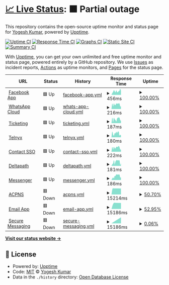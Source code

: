 # [📈 Live Status](https://chashguru.github.io/monitoring): <!--live status--> **🟧 Partial outage**

This repository contains the open-source uptime monitor and status page for [Yogesh Kumar](https://chashguru.github.io/monitoring), powered by [Upptime](https://github.com/upptime/upptime).

[![Uptime CI](https://github.com/chashguru/monitoring/workflows/Uptime%20CI/badge.svg)](https://github.com/chashguru/monitoring/actions?query=workflow%3A%22Uptime+CI%22)
[![Response Time CI](https://github.com/chashguru/monitoring/workflows/Response%20Time%20CI/badge.svg)](https://github.com/chashguru/monitoring/actions?query=workflow%3A%22Response+Time+CI%22)
[![Graphs CI](https://github.com/chashguru/monitoring/workflows/Graphs%20CI/badge.svg)](https://github.com/chashguru/monitoring/actions?query=workflow%3A%22Graphs+CI%22)
[![Static Site CI](https://github.com/chashguru/monitoring/workflows/Static%20Site%20CI/badge.svg)](https://github.com/chashguru/monitoring/actions?query=workflow%3A%22Static+Site+CI%22)
[![Summary CI](https://github.com/chashguru/monitoring/workflows/Summary%20CI/badge.svg)](https://github.com/chashguru/monitoring/actions?query=workflow%3A%22Summary+CI%22)

With [Upptime](https://upptime.js.org), you can get your own unlimited and free uptime monitor and status page, powered entirely by a GitHub repository. We use [Issues](https://github.com/chashguru/monitoring/issues) as incident reports, [Actions](https://github.com/chashguru/monitoring/actions) as uptime monitors, and [Pages](https://chashguru.github.io/monitoring) for the status page.

<!--start: status pages-->
<!-- This summary is generated by Upptime (https://github.com/upptime/upptime) -->
<!-- Do not edit this manually, your changes will be overwritten -->
<!-- prettier-ignore -->
| URL | Status | History | Response Time | Uptime |
| --- | ------ | ------- | ------------- | ------ |
| <img alt="" src="https://icons.duckduckgo.com/ip3/dash11.comm100.io.ico" height="13"> [Facebook App](https://dash11.comm100.io/api/facebookapp/health) | 🟩 Up | [facebook-app.yml](https://github.com/chashguru/monitoring/commits/HEAD/history/facebook-app.yml) | <details><summary><img alt="Response time graph" src="./graphs/facebook-app/response-time-week.png" height="20"> 456ms</summary><br><a href="https://chashguru.github.io/monitoring/history/facebook-app"><img alt="Response time 456" src="https://img.shields.io/endpoint?url=https%3A%2F%2Fraw.githubusercontent.com%2Fchashguru%2Fmonitoring%2FHEAD%2Fapi%2Ffacebook-app%2Fresponse-time.json"></a><br><a href="https://chashguru.github.io/monitoring/history/facebook-app"><img alt="24-hour response time 602" src="https://img.shields.io/endpoint?url=https%3A%2F%2Fraw.githubusercontent.com%2Fchashguru%2Fmonitoring%2FHEAD%2Fapi%2Ffacebook-app%2Fresponse-time-day.json"></a><br><a href="https://chashguru.github.io/monitoring/history/facebook-app"><img alt="7-day response time 456" src="https://img.shields.io/endpoint?url=https%3A%2F%2Fraw.githubusercontent.com%2Fchashguru%2Fmonitoring%2FHEAD%2Fapi%2Ffacebook-app%2Fresponse-time-week.json"></a><br><a href="https://chashguru.github.io/monitoring/history/facebook-app"><img alt="30-day response time 456" src="https://img.shields.io/endpoint?url=https%3A%2F%2Fraw.githubusercontent.com%2Fchashguru%2Fmonitoring%2FHEAD%2Fapi%2Ffacebook-app%2Fresponse-time-month.json"></a><br><a href="https://chashguru.github.io/monitoring/history/facebook-app"><img alt="1-year response time 456" src="https://img.shields.io/endpoint?url=https%3A%2F%2Fraw.githubusercontent.com%2Fchashguru%2Fmonitoring%2FHEAD%2Fapi%2Ffacebook-app%2Fresponse-time-year.json"></a></details> | <details><summary><a href="https://chashguru.github.io/monitoring/history/facebook-app">100.00%</a></summary><a href="https://chashguru.github.io/monitoring/history/facebook-app"><img alt="All-time uptime 100.00%" src="https://img.shields.io/endpoint?url=https%3A%2F%2Fraw.githubusercontent.com%2Fchashguru%2Fmonitoring%2FHEAD%2Fapi%2Ffacebook-app%2Fuptime.json"></a><br><a href="https://chashguru.github.io/monitoring/history/facebook-app"><img alt="24-hour uptime 100.00%" src="https://img.shields.io/endpoint?url=https%3A%2F%2Fraw.githubusercontent.com%2Fchashguru%2Fmonitoring%2FHEAD%2Fapi%2Ffacebook-app%2Fuptime-day.json"></a><br><a href="https://chashguru.github.io/monitoring/history/facebook-app"><img alt="7-day uptime 100.00%" src="https://img.shields.io/endpoint?url=https%3A%2F%2Fraw.githubusercontent.com%2Fchashguru%2Fmonitoring%2FHEAD%2Fapi%2Ffacebook-app%2Fuptime-week.json"></a><br><a href="https://chashguru.github.io/monitoring/history/facebook-app"><img alt="30-day uptime 100.00%" src="https://img.shields.io/endpoint?url=https%3A%2F%2Fraw.githubusercontent.com%2Fchashguru%2Fmonitoring%2FHEAD%2Fapi%2Ffacebook-app%2Fuptime-month.json"></a><br><a href="https://chashguru.github.io/monitoring/history/facebook-app"><img alt="1-year uptime 100.00%" src="https://img.shields.io/endpoint?url=https%3A%2F%2Fraw.githubusercontent.com%2Fchashguru%2Fmonitoring%2FHEAD%2Fapi%2Ffacebook-app%2Fuptime-year.json"></a></details>
| <img alt="" src="https://icons.duckduckgo.com/ip3/dash11.comm100.io.ico" height="13"> [WhatsApp Cloud](https://dash11.comm100.io/api/whatsappcloud/health) | 🟩 Up | [whats-app-cloud.yml](https://github.com/chashguru/monitoring/commits/HEAD/history/whats-app-cloud.yml) | <details><summary><img alt="Response time graph" src="./graphs/whats-app-cloud/response-time-week.png" height="20"> 216ms</summary><br><a href="https://chashguru.github.io/monitoring/history/whats-app-cloud"><img alt="Response time 216" src="https://img.shields.io/endpoint?url=https%3A%2F%2Fraw.githubusercontent.com%2Fchashguru%2Fmonitoring%2FHEAD%2Fapi%2Fwhats-app-cloud%2Fresponse-time.json"></a><br><a href="https://chashguru.github.io/monitoring/history/whats-app-cloud"><img alt="24-hour response time 170" src="https://img.shields.io/endpoint?url=https%3A%2F%2Fraw.githubusercontent.com%2Fchashguru%2Fmonitoring%2FHEAD%2Fapi%2Fwhats-app-cloud%2Fresponse-time-day.json"></a><br><a href="https://chashguru.github.io/monitoring/history/whats-app-cloud"><img alt="7-day response time 216" src="https://img.shields.io/endpoint?url=https%3A%2F%2Fraw.githubusercontent.com%2Fchashguru%2Fmonitoring%2FHEAD%2Fapi%2Fwhats-app-cloud%2Fresponse-time-week.json"></a><br><a href="https://chashguru.github.io/monitoring/history/whats-app-cloud"><img alt="30-day response time 216" src="https://img.shields.io/endpoint?url=https%3A%2F%2Fraw.githubusercontent.com%2Fchashguru%2Fmonitoring%2FHEAD%2Fapi%2Fwhats-app-cloud%2Fresponse-time-month.json"></a><br><a href="https://chashguru.github.io/monitoring/history/whats-app-cloud"><img alt="1-year response time 216" src="https://img.shields.io/endpoint?url=https%3A%2F%2Fraw.githubusercontent.com%2Fchashguru%2Fmonitoring%2FHEAD%2Fapi%2Fwhats-app-cloud%2Fresponse-time-year.json"></a></details> | <details><summary><a href="https://chashguru.github.io/monitoring/history/whats-app-cloud">100.00%</a></summary><a href="https://chashguru.github.io/monitoring/history/whats-app-cloud"><img alt="All-time uptime 100.00%" src="https://img.shields.io/endpoint?url=https%3A%2F%2Fraw.githubusercontent.com%2Fchashguru%2Fmonitoring%2FHEAD%2Fapi%2Fwhats-app-cloud%2Fuptime.json"></a><br><a href="https://chashguru.github.io/monitoring/history/whats-app-cloud"><img alt="24-hour uptime 100.00%" src="https://img.shields.io/endpoint?url=https%3A%2F%2Fraw.githubusercontent.com%2Fchashguru%2Fmonitoring%2FHEAD%2Fapi%2Fwhats-app-cloud%2Fuptime-day.json"></a><br><a href="https://chashguru.github.io/monitoring/history/whats-app-cloud"><img alt="7-day uptime 100.00%" src="https://img.shields.io/endpoint?url=https%3A%2F%2Fraw.githubusercontent.com%2Fchashguru%2Fmonitoring%2FHEAD%2Fapi%2Fwhats-app-cloud%2Fuptime-week.json"></a><br><a href="https://chashguru.github.io/monitoring/history/whats-app-cloud"><img alt="30-day uptime 100.00%" src="https://img.shields.io/endpoint?url=https%3A%2F%2Fraw.githubusercontent.com%2Fchashguru%2Fmonitoring%2FHEAD%2Fapi%2Fwhats-app-cloud%2Fuptime-month.json"></a><br><a href="https://chashguru.github.io/monitoring/history/whats-app-cloud"><img alt="1-year uptime 100.00%" src="https://img.shields.io/endpoint?url=https%3A%2F%2Fraw.githubusercontent.com%2Fchashguru%2Fmonitoring%2FHEAD%2Fapi%2Fwhats-app-cloud%2Fuptime-year.json"></a></details>
| <img alt="" src="https://icons.duckduckgo.com/ip3/dash11.comm100.io.ico" height="13"> [Ticketing](https://dash11.comm100.io/api/ticketing/health) | 🟩 Up | [ticketing.yml](https://github.com/chashguru/monitoring/commits/HEAD/history/ticketing.yml) | <details><summary><img alt="Response time graph" src="./graphs/ticketing/response-time-week.png" height="20"> 187ms</summary><br><a href="https://chashguru.github.io/monitoring/history/ticketing"><img alt="Response time 187" src="https://img.shields.io/endpoint?url=https%3A%2F%2Fraw.githubusercontent.com%2Fchashguru%2Fmonitoring%2FHEAD%2Fapi%2Fticketing%2Fresponse-time.json"></a><br><a href="https://chashguru.github.io/monitoring/history/ticketing"><img alt="24-hour response time 170" src="https://img.shields.io/endpoint?url=https%3A%2F%2Fraw.githubusercontent.com%2Fchashguru%2Fmonitoring%2FHEAD%2Fapi%2Fticketing%2Fresponse-time-day.json"></a><br><a href="https://chashguru.github.io/monitoring/history/ticketing"><img alt="7-day response time 187" src="https://img.shields.io/endpoint?url=https%3A%2F%2Fraw.githubusercontent.com%2Fchashguru%2Fmonitoring%2FHEAD%2Fapi%2Fticketing%2Fresponse-time-week.json"></a><br><a href="https://chashguru.github.io/monitoring/history/ticketing"><img alt="30-day response time 187" src="https://img.shields.io/endpoint?url=https%3A%2F%2Fraw.githubusercontent.com%2Fchashguru%2Fmonitoring%2FHEAD%2Fapi%2Fticketing%2Fresponse-time-month.json"></a><br><a href="https://chashguru.github.io/monitoring/history/ticketing"><img alt="1-year response time 187" src="https://img.shields.io/endpoint?url=https%3A%2F%2Fraw.githubusercontent.com%2Fchashguru%2Fmonitoring%2FHEAD%2Fapi%2Fticketing%2Fresponse-time-year.json"></a></details> | <details><summary><a href="https://chashguru.github.io/monitoring/history/ticketing">100.00%</a></summary><a href="https://chashguru.github.io/monitoring/history/ticketing"><img alt="All-time uptime 100.00%" src="https://img.shields.io/endpoint?url=https%3A%2F%2Fraw.githubusercontent.com%2Fchashguru%2Fmonitoring%2FHEAD%2Fapi%2Fticketing%2Fuptime.json"></a><br><a href="https://chashguru.github.io/monitoring/history/ticketing"><img alt="24-hour uptime 100.00%" src="https://img.shields.io/endpoint?url=https%3A%2F%2Fraw.githubusercontent.com%2Fchashguru%2Fmonitoring%2FHEAD%2Fapi%2Fticketing%2Fuptime-day.json"></a><br><a href="https://chashguru.github.io/monitoring/history/ticketing"><img alt="7-day uptime 100.00%" src="https://img.shields.io/endpoint?url=https%3A%2F%2Fraw.githubusercontent.com%2Fchashguru%2Fmonitoring%2FHEAD%2Fapi%2Fticketing%2Fuptime-week.json"></a><br><a href="https://chashguru.github.io/monitoring/history/ticketing"><img alt="30-day uptime 100.00%" src="https://img.shields.io/endpoint?url=https%3A%2F%2Fraw.githubusercontent.com%2Fchashguru%2Fmonitoring%2FHEAD%2Fapi%2Fticketing%2Fuptime-month.json"></a><br><a href="https://chashguru.github.io/monitoring/history/ticketing"><img alt="1-year uptime 100.00%" src="https://img.shields.io/endpoint?url=https%3A%2F%2Fraw.githubusercontent.com%2Fchashguru%2Fmonitoring%2FHEAD%2Fapi%2Fticketing%2Fuptime-year.json"></a></details>
| <img alt="" src="https://icons.duckduckgo.com/ip3/dash11.comm100.io.ico" height="13"> [Telnyx](https://dash11.comm100.io/api/telnyxsmsadapter/health) | 🟩 Up | [telnyx.yml](https://github.com/chashguru/monitoring/commits/HEAD/history/telnyx.yml) | <details><summary><img alt="Response time graph" src="./graphs/telnyx/response-time-week.png" height="20"> 180ms</summary><br><a href="https://chashguru.github.io/monitoring/history/telnyx"><img alt="Response time 180" src="https://img.shields.io/endpoint?url=https%3A%2F%2Fraw.githubusercontent.com%2Fchashguru%2Fmonitoring%2FHEAD%2Fapi%2Ftelnyx%2Fresponse-time.json"></a><br><a href="https://chashguru.github.io/monitoring/history/telnyx"><img alt="24-hour response time 152" src="https://img.shields.io/endpoint?url=https%3A%2F%2Fraw.githubusercontent.com%2Fchashguru%2Fmonitoring%2FHEAD%2Fapi%2Ftelnyx%2Fresponse-time-day.json"></a><br><a href="https://chashguru.github.io/monitoring/history/telnyx"><img alt="7-day response time 180" src="https://img.shields.io/endpoint?url=https%3A%2F%2Fraw.githubusercontent.com%2Fchashguru%2Fmonitoring%2FHEAD%2Fapi%2Ftelnyx%2Fresponse-time-week.json"></a><br><a href="https://chashguru.github.io/monitoring/history/telnyx"><img alt="30-day response time 180" src="https://img.shields.io/endpoint?url=https%3A%2F%2Fraw.githubusercontent.com%2Fchashguru%2Fmonitoring%2FHEAD%2Fapi%2Ftelnyx%2Fresponse-time-month.json"></a><br><a href="https://chashguru.github.io/monitoring/history/telnyx"><img alt="1-year response time 180" src="https://img.shields.io/endpoint?url=https%3A%2F%2Fraw.githubusercontent.com%2Fchashguru%2Fmonitoring%2FHEAD%2Fapi%2Ftelnyx%2Fresponse-time-year.json"></a></details> | <details><summary><a href="https://chashguru.github.io/monitoring/history/telnyx">100.00%</a></summary><a href="https://chashguru.github.io/monitoring/history/telnyx"><img alt="All-time uptime 100.00%" src="https://img.shields.io/endpoint?url=https%3A%2F%2Fraw.githubusercontent.com%2Fchashguru%2Fmonitoring%2FHEAD%2Fapi%2Ftelnyx%2Fuptime.json"></a><br><a href="https://chashguru.github.io/monitoring/history/telnyx"><img alt="24-hour uptime 100.00%" src="https://img.shields.io/endpoint?url=https%3A%2F%2Fraw.githubusercontent.com%2Fchashguru%2Fmonitoring%2FHEAD%2Fapi%2Ftelnyx%2Fuptime-day.json"></a><br><a href="https://chashguru.github.io/monitoring/history/telnyx"><img alt="7-day uptime 100.00%" src="https://img.shields.io/endpoint?url=https%3A%2F%2Fraw.githubusercontent.com%2Fchashguru%2Fmonitoring%2FHEAD%2Fapi%2Ftelnyx%2Fuptime-week.json"></a><br><a href="https://chashguru.github.io/monitoring/history/telnyx"><img alt="30-day uptime 100.00%" src="https://img.shields.io/endpoint?url=https%3A%2F%2Fraw.githubusercontent.com%2Fchashguru%2Fmonitoring%2FHEAD%2Fapi%2Ftelnyx%2Fuptime-month.json"></a><br><a href="https://chashguru.github.io/monitoring/history/telnyx"><img alt="1-year uptime 100.00%" src="https://img.shields.io/endpoint?url=https%3A%2F%2Fraw.githubusercontent.com%2Fchashguru%2Fmonitoring%2FHEAD%2Fapi%2Ftelnyx%2Fuptime-year.json"></a></details>
| <img alt="" src="https://icons.duckduckgo.com/ip3/dash11.comm100.io.ico" height="13"> [Contact SSO](https://dash11.comm100.io/api/contactsso/health) | 🟩 Up | [contact-sso.yml](https://github.com/chashguru/monitoring/commits/HEAD/history/contact-sso.yml) | <details><summary><img alt="Response time graph" src="./graphs/contact-sso/response-time-week.png" height="20"> 222ms</summary><br><a href="https://chashguru.github.io/monitoring/history/contact-sso"><img alt="Response time 222" src="https://img.shields.io/endpoint?url=https%3A%2F%2Fraw.githubusercontent.com%2Fchashguru%2Fmonitoring%2FHEAD%2Fapi%2Fcontact-sso%2Fresponse-time.json"></a><br><a href="https://chashguru.github.io/monitoring/history/contact-sso"><img alt="24-hour response time 169" src="https://img.shields.io/endpoint?url=https%3A%2F%2Fraw.githubusercontent.com%2Fchashguru%2Fmonitoring%2FHEAD%2Fapi%2Fcontact-sso%2Fresponse-time-day.json"></a><br><a href="https://chashguru.github.io/monitoring/history/contact-sso"><img alt="7-day response time 222" src="https://img.shields.io/endpoint?url=https%3A%2F%2Fraw.githubusercontent.com%2Fchashguru%2Fmonitoring%2FHEAD%2Fapi%2Fcontact-sso%2Fresponse-time-week.json"></a><br><a href="https://chashguru.github.io/monitoring/history/contact-sso"><img alt="30-day response time 222" src="https://img.shields.io/endpoint?url=https%3A%2F%2Fraw.githubusercontent.com%2Fchashguru%2Fmonitoring%2FHEAD%2Fapi%2Fcontact-sso%2Fresponse-time-month.json"></a><br><a href="https://chashguru.github.io/monitoring/history/contact-sso"><img alt="1-year response time 222" src="https://img.shields.io/endpoint?url=https%3A%2F%2Fraw.githubusercontent.com%2Fchashguru%2Fmonitoring%2FHEAD%2Fapi%2Fcontact-sso%2Fresponse-time-year.json"></a></details> | <details><summary><a href="https://chashguru.github.io/monitoring/history/contact-sso">100.00%</a></summary><a href="https://chashguru.github.io/monitoring/history/contact-sso"><img alt="All-time uptime 100.00%" src="https://img.shields.io/endpoint?url=https%3A%2F%2Fraw.githubusercontent.com%2Fchashguru%2Fmonitoring%2FHEAD%2Fapi%2Fcontact-sso%2Fuptime.json"></a><br><a href="https://chashguru.github.io/monitoring/history/contact-sso"><img alt="24-hour uptime 100.00%" src="https://img.shields.io/endpoint?url=https%3A%2F%2Fraw.githubusercontent.com%2Fchashguru%2Fmonitoring%2FHEAD%2Fapi%2Fcontact-sso%2Fuptime-day.json"></a><br><a href="https://chashguru.github.io/monitoring/history/contact-sso"><img alt="7-day uptime 100.00%" src="https://img.shields.io/endpoint?url=https%3A%2F%2Fraw.githubusercontent.com%2Fchashguru%2Fmonitoring%2FHEAD%2Fapi%2Fcontact-sso%2Fuptime-week.json"></a><br><a href="https://chashguru.github.io/monitoring/history/contact-sso"><img alt="30-day uptime 100.00%" src="https://img.shields.io/endpoint?url=https%3A%2F%2Fraw.githubusercontent.com%2Fchashguru%2Fmonitoring%2FHEAD%2Fapi%2Fcontact-sso%2Fuptime-month.json"></a><br><a href="https://chashguru.github.io/monitoring/history/contact-sso"><img alt="1-year uptime 100.00%" src="https://img.shields.io/endpoint?url=https%3A%2F%2Fraw.githubusercontent.com%2Fchashguru%2Fmonitoring%2FHEAD%2Fapi%2Fcontact-sso%2Fuptime-year.json"></a></details>
| <img alt="" src="https://icons.duckduckgo.com/ip3/dash11.comm100.io.ico" height="13"> [Deltapath](https://dash11.comm100.io/api/deltapath/health) | 🟩 Up | [deltapath.yml](https://github.com/chashguru/monitoring/commits/HEAD/history/deltapath.yml) | <details><summary><img alt="Response time graph" src="./graphs/deltapath/response-time-week.png" height="20"> 181ms</summary><br><a href="https://chashguru.github.io/monitoring/history/deltapath"><img alt="Response time 181" src="https://img.shields.io/endpoint?url=https%3A%2F%2Fraw.githubusercontent.com%2Fchashguru%2Fmonitoring%2FHEAD%2Fapi%2Fdeltapath%2Fresponse-time.json"></a><br><a href="https://chashguru.github.io/monitoring/history/deltapath"><img alt="24-hour response time 115" src="https://img.shields.io/endpoint?url=https%3A%2F%2Fraw.githubusercontent.com%2Fchashguru%2Fmonitoring%2FHEAD%2Fapi%2Fdeltapath%2Fresponse-time-day.json"></a><br><a href="https://chashguru.github.io/monitoring/history/deltapath"><img alt="7-day response time 181" src="https://img.shields.io/endpoint?url=https%3A%2F%2Fraw.githubusercontent.com%2Fchashguru%2Fmonitoring%2FHEAD%2Fapi%2Fdeltapath%2Fresponse-time-week.json"></a><br><a href="https://chashguru.github.io/monitoring/history/deltapath"><img alt="30-day response time 181" src="https://img.shields.io/endpoint?url=https%3A%2F%2Fraw.githubusercontent.com%2Fchashguru%2Fmonitoring%2FHEAD%2Fapi%2Fdeltapath%2Fresponse-time-month.json"></a><br><a href="https://chashguru.github.io/monitoring/history/deltapath"><img alt="1-year response time 181" src="https://img.shields.io/endpoint?url=https%3A%2F%2Fraw.githubusercontent.com%2Fchashguru%2Fmonitoring%2FHEAD%2Fapi%2Fdeltapath%2Fresponse-time-year.json"></a></details> | <details><summary><a href="https://chashguru.github.io/monitoring/history/deltapath">100.00%</a></summary><a href="https://chashguru.github.io/monitoring/history/deltapath"><img alt="All-time uptime 100.00%" src="https://img.shields.io/endpoint?url=https%3A%2F%2Fraw.githubusercontent.com%2Fchashguru%2Fmonitoring%2FHEAD%2Fapi%2Fdeltapath%2Fuptime.json"></a><br><a href="https://chashguru.github.io/monitoring/history/deltapath"><img alt="24-hour uptime 100.00%" src="https://img.shields.io/endpoint?url=https%3A%2F%2Fraw.githubusercontent.com%2Fchashguru%2Fmonitoring%2FHEAD%2Fapi%2Fdeltapath%2Fuptime-day.json"></a><br><a href="https://chashguru.github.io/monitoring/history/deltapath"><img alt="7-day uptime 100.00%" src="https://img.shields.io/endpoint?url=https%3A%2F%2Fraw.githubusercontent.com%2Fchashguru%2Fmonitoring%2FHEAD%2Fapi%2Fdeltapath%2Fuptime-week.json"></a><br><a href="https://chashguru.github.io/monitoring/history/deltapath"><img alt="30-day uptime 100.00%" src="https://img.shields.io/endpoint?url=https%3A%2F%2Fraw.githubusercontent.com%2Fchashguru%2Fmonitoring%2FHEAD%2Fapi%2Fdeltapath%2Fuptime-month.json"></a><br><a href="https://chashguru.github.io/monitoring/history/deltapath"><img alt="1-year uptime 100.00%" src="https://img.shields.io/endpoint?url=https%3A%2F%2Fraw.githubusercontent.com%2Fchashguru%2Fmonitoring%2FHEAD%2Fapi%2Fdeltapath%2Fuptime-year.json"></a></details>
| <img alt="" src="https://icons.duckduckgo.com/ip3/dash11.comm100.io.ico" height="13"> [Messenger](https://dash11.comm100.io/api/messenger/health) | 🟩 Up | [messenger.yml](https://github.com/chashguru/monitoring/commits/HEAD/history/messenger.yml) | <details><summary><img alt="Response time graph" src="./graphs/messenger/response-time-week.png" height="20"> 186ms</summary><br><a href="https://chashguru.github.io/monitoring/history/messenger"><img alt="Response time 186" src="https://img.shields.io/endpoint?url=https%3A%2F%2Fraw.githubusercontent.com%2Fchashguru%2Fmonitoring%2FHEAD%2Fapi%2Fmessenger%2Fresponse-time.json"></a><br><a href="https://chashguru.github.io/monitoring/history/messenger"><img alt="24-hour response time 166" src="https://img.shields.io/endpoint?url=https%3A%2F%2Fraw.githubusercontent.com%2Fchashguru%2Fmonitoring%2FHEAD%2Fapi%2Fmessenger%2Fresponse-time-day.json"></a><br><a href="https://chashguru.github.io/monitoring/history/messenger"><img alt="7-day response time 186" src="https://img.shields.io/endpoint?url=https%3A%2F%2Fraw.githubusercontent.com%2Fchashguru%2Fmonitoring%2FHEAD%2Fapi%2Fmessenger%2Fresponse-time-week.json"></a><br><a href="https://chashguru.github.io/monitoring/history/messenger"><img alt="30-day response time 186" src="https://img.shields.io/endpoint?url=https%3A%2F%2Fraw.githubusercontent.com%2Fchashguru%2Fmonitoring%2FHEAD%2Fapi%2Fmessenger%2Fresponse-time-month.json"></a><br><a href="https://chashguru.github.io/monitoring/history/messenger"><img alt="1-year response time 186" src="https://img.shields.io/endpoint?url=https%3A%2F%2Fraw.githubusercontent.com%2Fchashguru%2Fmonitoring%2FHEAD%2Fapi%2Fmessenger%2Fresponse-time-year.json"></a></details> | <details><summary><a href="https://chashguru.github.io/monitoring/history/messenger">100.00%</a></summary><a href="https://chashguru.github.io/monitoring/history/messenger"><img alt="All-time uptime 100.00%" src="https://img.shields.io/endpoint?url=https%3A%2F%2Fraw.githubusercontent.com%2Fchashguru%2Fmonitoring%2FHEAD%2Fapi%2Fmessenger%2Fuptime.json"></a><br><a href="https://chashguru.github.io/monitoring/history/messenger"><img alt="24-hour uptime 100.00%" src="https://img.shields.io/endpoint?url=https%3A%2F%2Fraw.githubusercontent.com%2Fchashguru%2Fmonitoring%2FHEAD%2Fapi%2Fmessenger%2Fuptime-day.json"></a><br><a href="https://chashguru.github.io/monitoring/history/messenger"><img alt="7-day uptime 100.00%" src="https://img.shields.io/endpoint?url=https%3A%2F%2Fraw.githubusercontent.com%2Fchashguru%2Fmonitoring%2FHEAD%2Fapi%2Fmessenger%2Fuptime-week.json"></a><br><a href="https://chashguru.github.io/monitoring/history/messenger"><img alt="30-day uptime 100.00%" src="https://img.shields.io/endpoint?url=https%3A%2F%2Fraw.githubusercontent.com%2Fchashguru%2Fmonitoring%2FHEAD%2Fapi%2Fmessenger%2Fuptime-month.json"></a><br><a href="https://chashguru.github.io/monitoring/history/messenger"><img alt="1-year uptime 100.00%" src="https://img.shields.io/endpoint?url=https%3A%2F%2Fraw.githubusercontent.com%2Fchashguru%2Fmonitoring%2FHEAD%2Fapi%2Fmessenger%2Fuptime-year.json"></a></details>
| <img alt="" src="https://icons.duckduckgo.com/ip3/dash11.comm100.io.ico" height="13"> [ACPNS](https://dash11.comm100.io/api/acpns/health) | 🟥 Down | [acpns.yml](https://github.com/chashguru/monitoring/commits/HEAD/history/acpns.yml) | <details><summary><img alt="Response time graph" src="./graphs/acpns/response-time-week.png" height="20"> 15214ms</summary><br><a href="https://chashguru.github.io/monitoring/history/acpns"><img alt="Response time 15214" src="https://img.shields.io/endpoint?url=https%3A%2F%2Fraw.githubusercontent.com%2Fchashguru%2Fmonitoring%2FHEAD%2Fapi%2Facpns%2Fresponse-time.json"></a><br><a href="https://chashguru.github.io/monitoring/history/acpns"><img alt="24-hour response time 15144" src="https://img.shields.io/endpoint?url=https%3A%2F%2Fraw.githubusercontent.com%2Fchashguru%2Fmonitoring%2FHEAD%2Fapi%2Facpns%2Fresponse-time-day.json"></a><br><a href="https://chashguru.github.io/monitoring/history/acpns"><img alt="7-day response time 15214" src="https://img.shields.io/endpoint?url=https%3A%2F%2Fraw.githubusercontent.com%2Fchashguru%2Fmonitoring%2FHEAD%2Fapi%2Facpns%2Fresponse-time-week.json"></a><br><a href="https://chashguru.github.io/monitoring/history/acpns"><img alt="30-day response time 15214" src="https://img.shields.io/endpoint?url=https%3A%2F%2Fraw.githubusercontent.com%2Fchashguru%2Fmonitoring%2FHEAD%2Fapi%2Facpns%2Fresponse-time-month.json"></a><br><a href="https://chashguru.github.io/monitoring/history/acpns"><img alt="1-year response time 15214" src="https://img.shields.io/endpoint?url=https%3A%2F%2Fraw.githubusercontent.com%2Fchashguru%2Fmonitoring%2FHEAD%2Fapi%2Facpns%2Fresponse-time-year.json"></a></details> | <details><summary><a href="https://chashguru.github.io/monitoring/history/acpns">50.70%</a></summary><a href="https://chashguru.github.io/monitoring/history/acpns"><img alt="All-time uptime 50.70%" src="https://img.shields.io/endpoint?url=https%3A%2F%2Fraw.githubusercontent.com%2Fchashguru%2Fmonitoring%2FHEAD%2Fapi%2Facpns%2Fuptime.json"></a><br><a href="https://chashguru.github.io/monitoring/history/acpns"><img alt="24-hour uptime 83.32%" src="https://img.shields.io/endpoint?url=https%3A%2F%2Fraw.githubusercontent.com%2Fchashguru%2Fmonitoring%2FHEAD%2Fapi%2Facpns%2Fuptime-day.json"></a><br><a href="https://chashguru.github.io/monitoring/history/acpns"><img alt="7-day uptime 50.70%" src="https://img.shields.io/endpoint?url=https%3A%2F%2Fraw.githubusercontent.com%2Fchashguru%2Fmonitoring%2FHEAD%2Fapi%2Facpns%2Fuptime-week.json"></a><br><a href="https://chashguru.github.io/monitoring/history/acpns"><img alt="30-day uptime 50.70%" src="https://img.shields.io/endpoint?url=https%3A%2F%2Fraw.githubusercontent.com%2Fchashguru%2Fmonitoring%2FHEAD%2Fapi%2Facpns%2Fuptime-month.json"></a><br><a href="https://chashguru.github.io/monitoring/history/acpns"><img alt="1-year uptime 50.70%" src="https://img.shields.io/endpoint?url=https%3A%2F%2Fraw.githubusercontent.com%2Fchashguru%2Fmonitoring%2FHEAD%2Fapi%2Facpns%2Fuptime-year.json"></a></details>
| <img alt="" src="https://icons.duckduckgo.com/ip3/dash11.comm100.io.ico" height="13"> [Email App](https://dash11.comm100.io/api/emailapp/health) | 🟥 Down | [email-app.yml](https://github.com/chashguru/monitoring/commits/HEAD/history/email-app.yml) | <details><summary><img alt="Response time graph" src="./graphs/email-app/response-time-week.png" height="20"> 15186ms</summary><br><a href="https://chashguru.github.io/monitoring/history/email-app"><img alt="Response time 15186" src="https://img.shields.io/endpoint?url=https%3A%2F%2Fraw.githubusercontent.com%2Fchashguru%2Fmonitoring%2FHEAD%2Fapi%2Femail-app%2Fresponse-time.json"></a><br><a href="https://chashguru.github.io/monitoring/history/email-app"><img alt="24-hour response time 15135" src="https://img.shields.io/endpoint?url=https%3A%2F%2Fraw.githubusercontent.com%2Fchashguru%2Fmonitoring%2FHEAD%2Fapi%2Femail-app%2Fresponse-time-day.json"></a><br><a href="https://chashguru.github.io/monitoring/history/email-app"><img alt="7-day response time 15186" src="https://img.shields.io/endpoint?url=https%3A%2F%2Fraw.githubusercontent.com%2Fchashguru%2Fmonitoring%2FHEAD%2Fapi%2Femail-app%2Fresponse-time-week.json"></a><br><a href="https://chashguru.github.io/monitoring/history/email-app"><img alt="30-day response time 15186" src="https://img.shields.io/endpoint?url=https%3A%2F%2Fraw.githubusercontent.com%2Fchashguru%2Fmonitoring%2FHEAD%2Fapi%2Femail-app%2Fresponse-time-month.json"></a><br><a href="https://chashguru.github.io/monitoring/history/email-app"><img alt="1-year response time 15186" src="https://img.shields.io/endpoint?url=https%3A%2F%2Fraw.githubusercontent.com%2Fchashguru%2Fmonitoring%2FHEAD%2Fapi%2Femail-app%2Fresponse-time-year.json"></a></details> | <details><summary><a href="https://chashguru.github.io/monitoring/history/email-app">52.95%</a></summary><a href="https://chashguru.github.io/monitoring/history/email-app"><img alt="All-time uptime 52.95%" src="https://img.shields.io/endpoint?url=https%3A%2F%2Fraw.githubusercontent.com%2Fchashguru%2Fmonitoring%2FHEAD%2Fapi%2Femail-app%2Fuptime.json"></a><br><a href="https://chashguru.github.io/monitoring/history/email-app"><img alt="24-hour uptime 83.34%" src="https://img.shields.io/endpoint?url=https%3A%2F%2Fraw.githubusercontent.com%2Fchashguru%2Fmonitoring%2FHEAD%2Fapi%2Femail-app%2Fuptime-day.json"></a><br><a href="https://chashguru.github.io/monitoring/history/email-app"><img alt="7-day uptime 52.95%" src="https://img.shields.io/endpoint?url=https%3A%2F%2Fraw.githubusercontent.com%2Fchashguru%2Fmonitoring%2FHEAD%2Fapi%2Femail-app%2Fuptime-week.json"></a><br><a href="https://chashguru.github.io/monitoring/history/email-app"><img alt="30-day uptime 52.95%" src="https://img.shields.io/endpoint?url=https%3A%2F%2Fraw.githubusercontent.com%2Fchashguru%2Fmonitoring%2FHEAD%2Fapi%2Femail-app%2Fuptime-month.json"></a><br><a href="https://chashguru.github.io/monitoring/history/email-app"><img alt="1-year uptime 52.95%" src="https://img.shields.io/endpoint?url=https%3A%2F%2Fraw.githubusercontent.com%2Fchashguru%2Fmonitoring%2FHEAD%2Fapi%2Femail-app%2Fuptime-year.json"></a></details>
| <img alt="" src="https://icons.duckduckgo.com/ip3/dash11.comm100.io.ico" height="13"> [Secure Messaging](https://dash11.comm100.io/api/securemessaging/health) | 🟥 Down | [secure-messaging.yml](https://github.com/chashguru/monitoring/commits/HEAD/history/secure-messaging.yml) | <details><summary><img alt="Response time graph" src="./graphs/secure-messaging/response-time-week.png" height="20"> 15186ms</summary><br><a href="https://chashguru.github.io/monitoring/history/secure-messaging"><img alt="Response time 15186" src="https://img.shields.io/endpoint?url=https%3A%2F%2Fraw.githubusercontent.com%2Fchashguru%2Fmonitoring%2FHEAD%2Fapi%2Fsecure-messaging%2Fresponse-time.json"></a><br><a href="https://chashguru.github.io/monitoring/history/secure-messaging"><img alt="24-hour response time 15186" src="https://img.shields.io/endpoint?url=https%3A%2F%2Fraw.githubusercontent.com%2Fchashguru%2Fmonitoring%2FHEAD%2Fapi%2Fsecure-messaging%2Fresponse-time-day.json"></a><br><a href="https://chashguru.github.io/monitoring/history/secure-messaging"><img alt="7-day response time 15186" src="https://img.shields.io/endpoint?url=https%3A%2F%2Fraw.githubusercontent.com%2Fchashguru%2Fmonitoring%2FHEAD%2Fapi%2Fsecure-messaging%2Fresponse-time-week.json"></a><br><a href="https://chashguru.github.io/monitoring/history/secure-messaging"><img alt="30-day response time 15186" src="https://img.shields.io/endpoint?url=https%3A%2F%2Fraw.githubusercontent.com%2Fchashguru%2Fmonitoring%2FHEAD%2Fapi%2Fsecure-messaging%2Fresponse-time-month.json"></a><br><a href="https://chashguru.github.io/monitoring/history/secure-messaging"><img alt="1-year response time 15186" src="https://img.shields.io/endpoint?url=https%3A%2F%2Fraw.githubusercontent.com%2Fchashguru%2Fmonitoring%2FHEAD%2Fapi%2Fsecure-messaging%2Fresponse-time-year.json"></a></details> | <details><summary><a href="https://chashguru.github.io/monitoring/history/secure-messaging">0.06%</a></summary><a href="https://chashguru.github.io/monitoring/history/secure-messaging"><img alt="All-time uptime 0.06%" src="https://img.shields.io/endpoint?url=https%3A%2F%2Fraw.githubusercontent.com%2Fchashguru%2Fmonitoring%2FHEAD%2Fapi%2Fsecure-messaging%2Fuptime.json"></a><br><a href="https://chashguru.github.io/monitoring/history/secure-messaging"><img alt="24-hour uptime 0.06%" src="https://img.shields.io/endpoint?url=https%3A%2F%2Fraw.githubusercontent.com%2Fchashguru%2Fmonitoring%2FHEAD%2Fapi%2Fsecure-messaging%2Fuptime-day.json"></a><br><a href="https://chashguru.github.io/monitoring/history/secure-messaging"><img alt="7-day uptime 0.06%" src="https://img.shields.io/endpoint?url=https%3A%2F%2Fraw.githubusercontent.com%2Fchashguru%2Fmonitoring%2FHEAD%2Fapi%2Fsecure-messaging%2Fuptime-week.json"></a><br><a href="https://chashguru.github.io/monitoring/history/secure-messaging"><img alt="30-day uptime 0.06%" src="https://img.shields.io/endpoint?url=https%3A%2F%2Fraw.githubusercontent.com%2Fchashguru%2Fmonitoring%2FHEAD%2Fapi%2Fsecure-messaging%2Fuptime-month.json"></a><br><a href="https://chashguru.github.io/monitoring/history/secure-messaging"><img alt="1-year uptime 0.06%" src="https://img.shields.io/endpoint?url=https%3A%2F%2Fraw.githubusercontent.com%2Fchashguru%2Fmonitoring%2FHEAD%2Fapi%2Fsecure-messaging%2Fuptime-year.json"></a></details>

<!--end: status pages-->

[**Visit our status website →**](https://chashguru.github.io/monitoring)

## 📄 License

- Powered by: [Upptime](https://github.com/upptime/upptime)
- Code: [MIT](./LICENSE) © [Yogesh Kumar](https://chashguru.github.io/monitoring)
- Data in the `./history` directory: [Open Database License](https://opendatacommons.org/licenses/odbl/1-0/)

